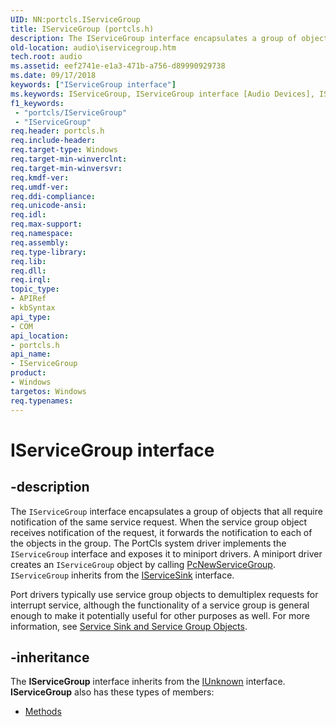 ```yaml
---
UID: NN:portcls.IServiceGroup
title: IServiceGroup (portcls.h)
description: The IServiceGroup interface encapsulates a group of objects that all require notification of the same service request.
old-location: audio\iservicegroup.htm
tech.root: audio
ms.assetid: eef2741e-e1a3-471b-a756-d89990929738
ms.date: 09/17/2018
keywords: ["IServiceGroup interface"]
ms.keywords: IServiceGroup, IServiceGroup interface [Audio Devices], IServiceGroup interface [Audio Devices],described, audio.iservicegroup, audmp-routines_10cfd005-be11-47a2-a929-f338f40e6f79.xml, portcls/IServiceGroup
f1_keywords:
 - "portcls/IServiceGroup"
 - "IServiceGroup"
req.header: portcls.h
req.include-header: 
req.target-type: Windows
req.target-min-winverclnt: 
req.target-min-winversvr: 
req.kmdf-ver: 
req.umdf-ver: 
req.ddi-compliance: 
req.unicode-ansi: 
req.idl: 
req.max-support: 
req.namespace: 
req.assembly: 
req.type-library: 
req.lib: 
req.dll: 
req.irql: 
topic_type:
- APIRef
- kbSyntax
api_type:
- COM
api_location:
- portcls.h
api_name:
- IServiceGroup
product:
- Windows
targetos: Windows
req.typenames: 
---
```


# IServiceGroup interface


## -description


The <code>IServiceGroup</code> interface encapsulates a group of objects that all require notification of the same service request. When the service group object receives notification of the request, it forwards the notification to each of the objects in the group. The PortCls system driver implements the <code>IServiceGroup</code> interface and exposes it to miniport drivers. A miniport driver creates an <code>IServiceGroup</code> object by calling <a href="https://docs.microsoft.com/windows-hardware/drivers/ddi/portcls/nf-portcls-pcnewservicegroup">PcNewServiceGroup</a>. <code>IServiceGroup</code> inherits from the <a href="https://docs.microsoft.com/windows-hardware/drivers/ddi/portcls/nn-portcls-iservicesink">IServiceSink</a> interface.

Port drivers typically use service group objects to demultiplex requests for interrupt service, although the functionality of a service group is general enough to make it potentially useful for other purposes as well. For more information, see <a href="https://docs.microsoft.com/windows-hardware/drivers/audio/service-sink-and-service-group-objects">Service Sink and Service Group Objects</a>.


## -inheritance

The <b xmlns:loc="http://microsoft.com/wdcml/l10n">IServiceGroup</b> interface inherits from the <a href="https://docs.microsoft.com/windows/win32/api/unknwn/nn-unknwn-iunknown">IUnknown</a> interface. <b>IServiceGroup</b> also has these types of members:
<ul>
<li><a href="https://docs.microsoft.com/">Methods</a></li>
</ul>

